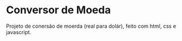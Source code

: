 # Conversor de Moeda 
Projeto de conersão de moerda (real para dolár), feito com html, css e javascript.
